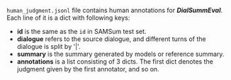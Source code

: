 `human_judgment.jsonl` file contains human annotations for ***DialSummEval***. Each line of it is a dict with following keys:  
- **id** is the same as the `id` in SAMSum test set.
- **dialogue** refers to the source dialogue, and different turns of the dialogue is split by '|'.
- **summary** is the summary generated by models or reference summary.
- **annotations** is a list consisting of 3 dicts. The first dict denotes the judgment given by the first annotator, and so on.  

